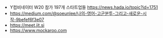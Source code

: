
* Y컴비네이터 W20 참가 197개 스타트업들 https://news.hada.io/topic?id=1751
* https://medium.com/@soeunlee/나의-영어-고군분투-그리고-새로운-시작-9befef6f3e07
* https://meet.jit.si
* https://www.mockaroo.com
